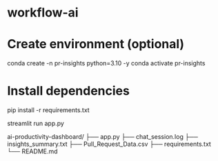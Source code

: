 # workflow-ai

# Create environment (optional)
conda create -n pr-insights python=3.10 -y
conda activate pr-insights

# Install dependencies
pip install -r requirements.txt

streamlit run app.py


ai-productivity-dashboard/
├── app.py
├── chat_session.log
├── insights_summary.txt
├── Pull_Request_Data.csv
├── requirements.txt
└── README.md
